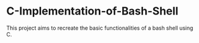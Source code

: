 # C-Implementation-of-Bash-Shell
This project aims to recreate the basic functionalities of a bash shell using C.
